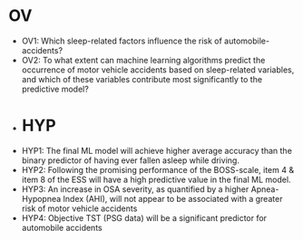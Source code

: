 # OV
- OV1: Which sleep-related factors influence the risk of automobile-accidents?
- OV2: To what extent can machine learning algorithms predict the occurrence of motor vehicle accidents based on sleep-related variables, and which of these variables contribute most significantly to the predictive model?
- # HYP
- HYP1: The final ML model will achieve higher average accuracy than the binary predictor of having ever fallen asleep while driving.
- HYP2: Following the promising performance of the BOSS-scale, item 4 & item 8 of the ESS will have a high predictive value in the final ML model.
- HYP3: An increase in OSA severity, as quantified by a higher Apnea-Hypopnea Index (AHI), will not appear to be associated with a greater risk of motor vehicle accidents
- HYP4: Objective TST (PSG data) will be a significant predictor for automobile accidents